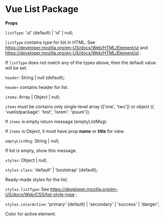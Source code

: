 # Vue List Package

**Props**

`listType`: 'ul' (default) | 'ol' | null;

`listType` contains type for list in HTML.
See https://developer.mozilla.org/en-US/docs/Web/HTML/Element/ul and 
https://developer.mozilla.org/en-US/docs/Web/HTML/Element/ol .

If `listType` does not match any of the types above, then the default value will be set.

`header`: String | null (default);

`header` contains header for list.

`items`: Array | Object | null;

`items` must be contains only single-level array (['one', 'two']) or 
object ({ 'vuelistpackage': 'test', 'lorem': 'ipsum'}).

If `items` is empty return message (emptyListMsg).

If `items` is Object, it must have prop **name** or **title** for view.

`emptyListMsg`: String | null;

If list is empty, show this message.

`styles`: Object | null;

   `styles.class`: 'default' | 'bootstrap' (default);
   
   Ready-made styles for the list.
   
   `styles.listType`: See https://developer.mozilla.org/en-US/docs/Web/CSS/list-style-type ;
   
   `styles.colorActive`: 'primary' (default) | 'secondary' | 'success' | 'danger';
   
   Color for active element.
